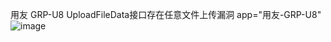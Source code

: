 用友 GRP-U8 UploadFileData接口存在任意文件上传漏洞
app="用友-GRP-U8"
![image](https://github.com/user-attachments/assets/cc50d0a1-fda0-4088-9265-7a7c04da4d00)
